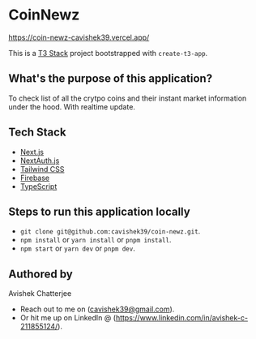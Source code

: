 # CoinNewz

https://coin-newz-cavishek39.vercel.app/

This is a [T3 Stack](https://create.t3.gg/) project bootstrapped with `create-t3-app`.

## What's the purpose of this application?

To check list of all the crytpo coins and their instant market information under the hood. With realtime update.

## Tech Stack

- [Next.js](https://nextjs.org)
- [NextAuth.js](https://next-auth.js.org)
- [Tailwind CSS](https://tailwindcss.com)
- [Firebase](https://firebase.google.com)
- [TypeScript](https://www.typescriptlang.org/)

## Steps to run this application locally

- `git clone git@github.com:cavishek39/coin-newz.git`.
- `npm install` or `yarn install` or `pnpm install`.
- `npm start` or `yarn dev` or `pnpm dev`.

## Authored by

Avishek Chatterjee 
- Reach out to me on (cavishek39@gmail.com).
- Or hit me up on LinkedIn @ (https://www.linkedin.com/in/avishek-c-211855124/).
